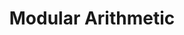 ---
layout: page
title: Modular Arithmetic
parent: Number Theory
permalink: competitive-programming/number/modular-arithmetic
---